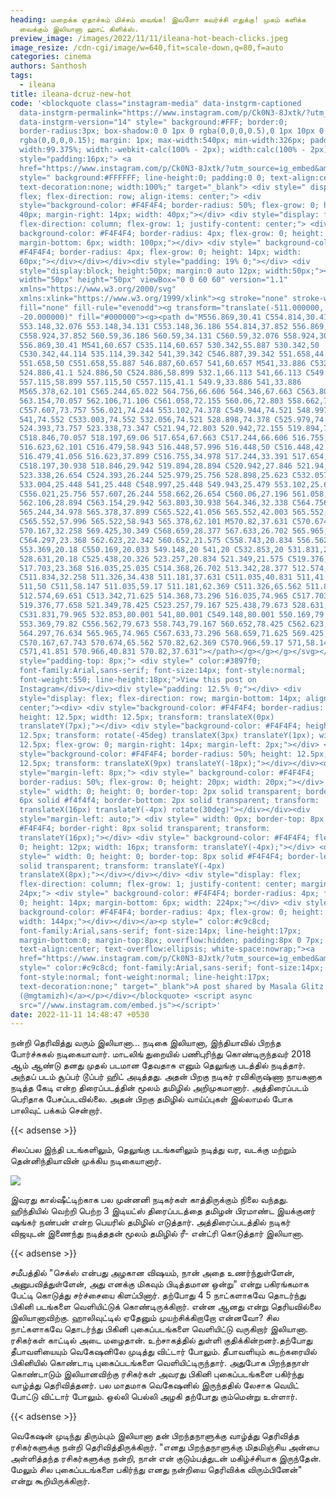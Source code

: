 ```yaml
---
heading: மறைக்க ஏதாச்சும் மிச்சம் வைங்க! இவளோ கவர்ச்சி எதுக்கு! முகம் சுளிக்க
  வைக்கும் இலியானா ஹாட் கிளிக்ஸ்.
preview_image: /images/2022/11/11/ileana-hot-beach-clicks.jpeg
image_resize: /cdn-cgi/image/w=640,fit=scale-down,q=80,f=auto
categories: cinema
authors: Santhosh
tags:
  - ileana
title: ileana-dcruz-new-hot
code: '<blockquote class="instagram-media" data-instgrm-captioned
  data-instgrm-permalink="https://www.instagram.com/p/Ck0N3-8Jxtk/?utm_source=ig_embed&amp;utm_campaign=loading"
  data-instgrm-version="14" style=" background:#FFF; border:0;
  border-radius:3px; box-shadow:0 0 1px 0 rgba(0,0,0,0.5),0 1px 10px 0
  rgba(0,0,0,0.15); margin: 1px; max-width:540px; min-width:326px; padding:0;
  width:99.375%; width:-webkit-calc(100% - 2px); width:calc(100% - 2px);"><div
  style="padding:16px;"> <a
  href="https://www.instagram.com/p/Ck0N3-8Jxtk/?utm_source=ig_embed&amp;utm_campaign=loading"
  style=" background:#FFFFFF; line-height:0; padding:0 0; text-align:center;
  text-decoration:none; width:100%;" target="_blank"> <div style=" display:
  flex; flex-direction: row; align-items: center;"> <div
  style="background-color: #F4F4F4; border-radius: 50%; flex-grow: 0; height:
  40px; margin-right: 14px; width: 40px;"></div> <div style="display: flex;
  flex-direction: column; flex-grow: 1; justify-content: center;"> <div style="
  background-color: #F4F4F4; border-radius: 4px; flex-grow: 0; height: 14px;
  margin-bottom: 6px; width: 100px;"></div> <div style=" background-color:
  #F4F4F4; border-radius: 4px; flex-grow: 0; height: 14px; width:
  60px;"></div></div></div><div style="padding: 19% 0;"></div> <div
  style="display:block; height:50px; margin:0 auto 12px; width:50px;"><svg
  width="50px" height="50px" viewBox="0 0 60 60" version="1.1"
  xmlns="https://www.w3.org/2000/svg"
  xmlns:xlink="https://www.w3.org/1999/xlink"><g stroke="none" stroke-width="1"
  fill="none" fill-rule="evenodd"><g transform="translate(-511.000000,
  -20.000000)" fill="#000000"><g><path d="M556.869,30.41 C554.814,30.41
  553.148,32.076 553.148,34.131 C553.148,36.186 554.814,37.852 556.869,37.852
  C558.924,37.852 560.59,36.186 560.59,34.131 C560.59,32.076 558.924,30.41
  556.869,30.41 M541,60.657 C535.114,60.657 530.342,55.887 530.342,50
  C530.342,44.114 535.114,39.342 541,39.342 C546.887,39.342 551.658,44.114
  551.658,50 C551.658,55.887 546.887,60.657 541,60.657 M541,33.886 C532.1,33.886
  524.886,41.1 524.886,50 C524.886,58.899 532.1,66.113 541,66.113 C549.9,66.113
  557.115,58.899 557.115,50 C557.115,41.1 549.9,33.886 541,33.886
  M565.378,62.101 C565.244,65.022 564.756,66.606 564.346,67.663 C563.803,69.06
  563.154,70.057 562.106,71.106 C561.058,72.155 560.06,72.803 558.662,73.347
  C557.607,73.757 556.021,74.244 553.102,74.378 C549.944,74.521 548.997,74.552
  541,74.552 C533.003,74.552 532.056,74.521 528.898,74.378 C525.979,74.244
  524.393,73.757 523.338,73.347 C521.94,72.803 520.942,72.155 519.894,71.106
  C518.846,70.057 518.197,69.06 517.654,67.663 C517.244,66.606 516.755,65.022
  516.623,62.101 C516.479,58.943 516.448,57.996 516.448,50 C516.448,42.003
  516.479,41.056 516.623,37.899 C516.755,34.978 517.244,33.391 517.654,32.338
  C518.197,30.938 518.846,29.942 519.894,28.894 C520.942,27.846 521.94,27.196
  523.338,26.654 C524.393,26.244 525.979,25.756 528.898,25.623 C532.057,25.479
  533.004,25.448 541,25.448 C548.997,25.448 549.943,25.479 553.102,25.623
  C556.021,25.756 557.607,26.244 558.662,26.654 C560.06,27.196 561.058,27.846
  562.106,28.894 C563.154,29.942 563.803,30.938 564.346,32.338 C564.756,33.391
  565.244,34.978 565.378,37.899 C565.522,41.056 565.552,42.003 565.552,50
  C565.552,57.996 565.522,58.943 565.378,62.101 M570.82,37.631 C570.674,34.438
  570.167,32.258 569.425,30.349 C568.659,28.377 567.633,26.702 565.965,25.035
  C564.297,23.368 562.623,22.342 560.652,21.575 C558.743,20.834 556.562,20.326
  553.369,20.18 C550.169,20.033 549.148,20 541,20 C532.853,20 531.831,20.033
  528.631,20.18 C525.438,20.326 523.257,20.834 521.349,21.575 C519.376,22.342
  517.703,23.368 516.035,25.035 C514.368,26.702 513.342,28.377 512.574,30.349
  C511.834,32.258 511.326,34.438 511.181,37.631 C511.035,40.831 511,41.851
  511,50 C511,58.147 511.035,59.17 511.181,62.369 C511.326,65.562 511.834,67.743
  512.574,69.651 C513.342,71.625 514.368,73.296 516.035,74.965 C517.703,76.634
  519.376,77.658 521.349,78.425 C523.257,79.167 525.438,79.673 528.631,79.82
  C531.831,79.965 532.853,80.001 541,80.001 C549.148,80.001 550.169,79.965
  553.369,79.82 C556.562,79.673 558.743,79.167 560.652,78.425 C562.623,77.658
  564.297,76.634 565.965,74.965 C567.633,73.296 568.659,71.625 569.425,69.651
  C570.167,67.743 570.674,65.562 570.82,62.369 C570.966,59.17 571,58.147 571,50
  C571,41.851 570.966,40.831 570.82,37.631"></path></g></g></g></svg></div><div
  style="padding-top: 8px;"> <div style=" color:#3897f0;
  font-family:Arial,sans-serif; font-size:14px; font-style:normal;
  font-weight:550; line-height:18px;">View this post on
  Instagram</div></div><div style="padding: 12.5% 0;"></div> <div
  style="display: flex; flex-direction: row; margin-bottom: 14px; align-items:
  center;"><div> <div style="background-color: #F4F4F4; border-radius: 50%;
  height: 12.5px; width: 12.5px; transform: translateX(0px)
  translateY(7px);"></div> <div style="background-color: #F4F4F4; height:
  12.5px; transform: rotate(-45deg) translateX(3px) translateY(1px); width:
  12.5px; flex-grow: 0; margin-right: 14px; margin-left: 2px;"></div> <div
  style="background-color: #F4F4F4; border-radius: 50%; height: 12.5px; width:
  12.5px; transform: translateX(9px) translateY(-18px);"></div></div><div
  style="margin-left: 8px;"> <div style=" background-color: #F4F4F4;
  border-radius: 50%; flex-grow: 0; height: 20px; width: 20px;"></div> <div
  style=" width: 0; height: 0; border-top: 2px solid transparent; border-left:
  6px solid #f4f4f4; border-bottom: 2px solid transparent; transform:
  translateX(16px) translateY(-4px) rotate(30deg)"></div></div><div
  style="margin-left: auto;"> <div style=" width: 0px; border-top: 8px solid
  #F4F4F4; border-right: 8px solid transparent; transform:
  translateY(16px);"></div> <div style=" background-color: #F4F4F4; flex-grow:
  0; height: 12px; width: 16px; transform: translateY(-4px);"></div> <div
  style=" width: 0; height: 0; border-top: 8px solid #F4F4F4; border-left: 8px
  solid transparent; transform: translateY(-4px)
  translateX(8px);"></div></div></div> <div style="display: flex;
  flex-direction: column; flex-grow: 1; justify-content: center; margin-bottom:
  24px;"> <div style=" background-color: #F4F4F4; border-radius: 4px; flex-grow:
  0; height: 14px; margin-bottom: 6px; width: 224px;"></div> <div style="
  background-color: #F4F4F4; border-radius: 4px; flex-grow: 0; height: 14px;
  width: 144px;"></div></div></a><p style=" color:#c9c8cd;
  font-family:Arial,sans-serif; font-size:14px; line-height:17px;
  margin-bottom:0; margin-top:8px; overflow:hidden; padding:8px 0 7px;
  text-align:center; text-overflow:ellipsis; white-space:nowrap;"><a
  href="https://www.instagram.com/p/Ck0N3-8Jxtk/?utm_source=ig_embed&amp;utm_campaign=loading"
  style=" color:#c9c8cd; font-family:Arial,sans-serif; font-size:14px;
  font-style:normal; font-weight:normal; line-height:17px;
  text-decoration:none;" target="_blank">A post shared by Masala Glitz
  (@mgtamizh)</a></p></div></blockquote> <script async
  src="//www.instagram.com/embed.js"></script>'
date: 2022-11-11 14:48:47 +0530
---
```

நன்றி தெரிவித்து வரும் இலியானா...
நடிகை இலியானா, இந்தியாவில் பிறந்த போர்ச்சுகல் நடிகையாவார். மாடலிங் துறையில் பணிபுரிந்து கொண்டிருந்தவர் 2018 ஆம் ஆண்டு தனது முதல் படமான தேவதாசு எனும் தெலுங்கு படத்தில் நடித்தார். அந்தப் படம் சூப்பர் டூப்பர் ஹிட் அடித்தது. அதன் பிறகு நடிகர் ரவிகிருஷ்ணா நாயகனாக நடித்த கேடி என்ற திரைப்படத்தின் மூலம் தமிழில் அறிமுகமானார். அத்திரைப்படம் பெரிதாக பேசப்படவில்லை. அதன் பிறகு தமிழில் வாய்ப்புகள் இல்லாமல் போக பாலிவுட் பக்கம் சென்றார்.

{{< adsense >}}


சிலப்பல இந்தி படங்களிலும், தெலுங்கு படங்களிலும் நடித்து வர, வடக்கு மற்றும் தென்னிந்தியாவின் முக்கிய நடிகையானார். 

![](/images/2022/11/11/ileana-dcruz-new-hot2.jpeg)

இவரது கால்ஷீட்டிற்காக பல முன்னனி நடிகர்கள் காத்திருக்கும் நிலை வந்தது. ஹிந்தியில் வெற்றி பெற்ற 3 இடியட்ஸ் திரைப்படத்தை தமிழன் பிரமாண்ட இயக்குனர் ஷங்கர்  நண்பன் என்ற பெயரில்  தமிழில் எடுத்தார். அத்திரைப்படத்தில் நடிகர் விஜயுடன் இணைந்து நடித்ததன் மூலம் தமிழில் ரீ- என்ட்ரி கொடுத்தார் இலியானா.

{{< adsense >}}


சமீபத்தில் "செக்ஸ் என்பது அழகான விஷயம், நான் அதை உணர்ந்துள்ளேன், அனுபவித்துள்ளேன், அது எனக்கு மிகவும் பிடித்தமான ஒன்று" என்று பகிரங்கமாக பேட்டி கொடுத்து சர்ச்சையை கிளப்பினார்‌. தற்போது 4 5 நாட்களாகவே தொடர்ந்து பிகினி படங்களை வெளியிட்டுக் கொண்டிருக்கிறார்.
என்ன‌ ஆனது என்று தெரியவில்லை இலியானாவிற்கு. ஹாலிவுட்டில் ஏதேனும் முயற்சிக்கிறாறோ என்னவோ? சில நாட்களாகவே தொடர்ந்து பிகினி புகைப்படங்களை வெளியிட்டு வருகிறார் இலியானா. ரசிகர்கள் காட்டில் அடை மழைதான். உற்சாகத்தில் துள்ளி குதிக்கின்றனர்.தற்போது தீபாவளியையும் வெகேஷனிலே முடித்து விட்டார் போலும். தீபாவளியும் கடற்கரையில் பிகினியில் கொண்டாடி புகைப்படங்களை வெளியிட்டிருந்தார்.‌ அதுபோக பிறந்தநாள் கொண்டாடும் இலியானவிற்கு ரசிகர்கள் அவரது பிகினி புகைப்படங்களை பகிர்ந்து வாழ்த்து தெரிவித்தனர். பல மாதமாக வெகேஷனில் இருந்ததில் லேசாக வெயிட் போட்டு விட்டார் போலும். ஒல்லி பெல்லி அழகி தற்போது கும்மென்று உள்ளார்.

{{< adsense >}}


வெகேஷன் முடிந்து திரும்பும் இலியானா தன் பிறந்தநாளுக்கு வாழ்த்து தெரிவித்த ரசிகர்களுக்கு நன்றி தெரிவித்திருக்கிறார். "எனது பிறந்தநாளுக்கு மிதமிஞ்சிய அன்பை அள்ளித்தந்த ரசிகர்களுக்கு நன்றி, நான் என் குடும்பத்துடன்  மகிழ்ச்சியாக இருந்தேன். மேலும் சில புகைப்படங்களை பகிர்ந்து எனது நன்றியை தெரிவிக்க விரும்பினேன்" என்று கூறியிருக்கிறார்.